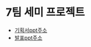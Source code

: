 # 7팀 세미 프로젝트
- [기획서ppt주소](https://docs.google.com/presentation/d/1NsEKyTchzyDGdPr_5nk8Os2ZRPaBzk5vYveJ_qd1uQo/edit#slide=id.p1)
- [발표ppt주소](https://docs.google.com/presentation/d/1Bd-ACCZOtgwfVbfSYuO297zWanZwP33u07-vkP1zJZE/edit#slide=id.p1)
